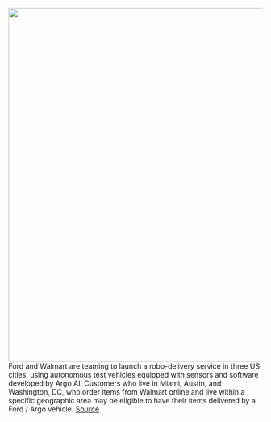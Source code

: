 <img src='https://cdn.vox-cdn.com/thumbor/a_yJoxj27l3KZs-bH2xy4cfsrMc=/0x0:4002x2578/1200x800/filters:focal(1681x969:2321x1609)/cdn.vox-cdn.com/uploads/chorus_image/image/69860584/Argo_Walmart_exterior_1.0.jpg' width='700px' /><br/>
Ford and Walmart are teaming to launch a robo-delivery service in three US cities, using autonomous test vehicles equipped with sensors and software developed by Argo AI. Customers who live in Miami, Austin, and Washington, DC, who order items from Walmart online and live within a specific geographic area may be eligible to have their items delivered by a Ford / Argo vehicle.
<a href='https://www.theverge.com/2021/9/15/22674330/ford-walmart-argo-autonomous-delivery-miami-austin-dc'> Source <a/>